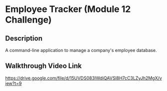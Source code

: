 # Employee Tracker (Module 12 Challenge)

## Description
A command-line application to manage a company's employee database.

## Walkthrough Video Link
https://drive.google.com/file/d/15UVDS083IWdiQAVSl8H7cC3LZyJh2MgX/view?t=9